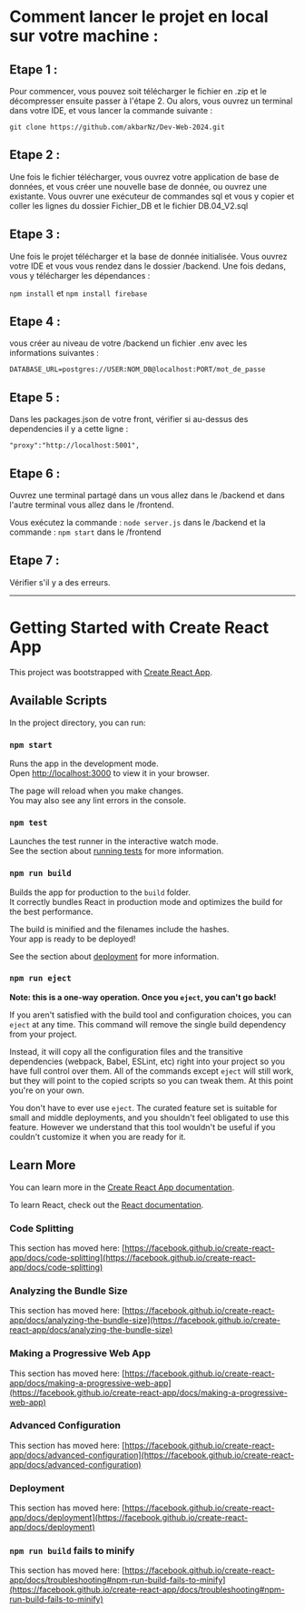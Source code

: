 # Comment lancer le projet en local sur votre machine :

## Etape 1 :

Pour commencer, vous pouvez soit télécharger le fichier en .zip et le décompresser ensuite passer à l'étape 2. Ou alors, vous ouvrez un terminal dans votre IDE, et vous lancer la commande suivante : 

`git clone https://github.com/akbarNz/Dev-Web-2024.git`

## Etape 2 :

Une fois le fichier télécharger, vous ouvrez votre application de base de données, et vous créer une nouvelle base de donnée, ou ouvrez une existante.
Vous ouvrer une exécuteur de commandes sql et vous y copier et coller les lignes du dossier Fichier_DB et le fichier DB.04_V2.sql

## Etape 3 :

Une fois le projet télécharger et la base de donnée initialisée. Vous ouvrez votre IDE et vous vous rendez dans le dossier /backend. Une fois dedans, vous y télécharger les dépendances : 

`npm install` et `npm install firebase`

## Etape 4 :
vous créer au niveau de votre /backend un fichier .env avec les informations suivantes : 

`DATABASE_URL=postgres://USER:NOM_DB@localhost:PORT/mot_de_passe`

## Etape 5 :

Dans les packages.json de votre front, vérifier si au-dessus des dependencies il y a cette ligne : 

`"proxy":"http://localhost:5001",`

## Etape 6 : 

Ouvrez une terminal partagé dans un vous allez dans le /backend et dans l'autre terminal vous allez dans le /frontend. 

Vous exécutez la commande : `node server.js` dans le /backend et la commande : `npm start` dans le /frontend

## Etape 7 :

Vérifier s'il y a des erreurs.

----------------------------------------------------------------------------------------------------------------------------------------------------------------------------------------

# Getting Started with Create React App

This project was bootstrapped with [Create React App](https://github.com/facebook/create-react-app).

## Available Scripts

In the project directory, you can run:

### `npm start`

Runs the app in the development mode.\
Open [http://localhost:3000](http://localhost:3000) to view it in your browser.

The page will reload when you make changes.\
You may also see any lint errors in the console.

### `npm test`

Launches the test runner in the interactive watch mode.\
See the section about [running tests](https://facebook.github.io/create-react-app/docs/running-tests) for more information.

### `npm run build`

Builds the app for production to the `build` folder.\
It correctly bundles React in production mode and optimizes the build for the best performance.

The build is minified and the filenames include the hashes.\
Your app is ready to be deployed!

See the section about [deployment](https://facebook.github.io/create-react-app/docs/deployment) for more information.

### `npm run eject`

**Note: this is a one-way operation. Once you `eject`, you can't go back!**

If you aren't satisfied with the build tool and configuration choices, you can `eject` at any time. This command will remove the single build dependency from your project.

Instead, it will copy all the configuration files and the transitive dependencies (webpack, Babel, ESLint, etc) right into your project so you have full control over them. All of the commands except `eject` will still work, but they will point to the copied scripts so you can tweak them. At this point you're on your own.

You don't have to ever use `eject`. The curated feature set is suitable for small and middle deployments, and you shouldn't feel obligated to use this feature. However we understand that this tool wouldn't be useful if you couldn't customize it when you are ready for it.

## Learn More

You can learn more in the [Create React App documentation](https://facebook.github.io/create-react-app/docs/getting-started).

To learn React, check out the [React documentation](https://reactjs.org/).

### Code Splitting

This section has moved here: [https://facebook.github.io/create-react-app/docs/code-splitting](https://facebook.github.io/create-react-app/docs/code-splitting)

### Analyzing the Bundle Size

This section has moved here: [https://facebook.github.io/create-react-app/docs/analyzing-the-bundle-size](https://facebook.github.io/create-react-app/docs/analyzing-the-bundle-size)

### Making a Progressive Web App

This section has moved here: [https://facebook.github.io/create-react-app/docs/making-a-progressive-web-app](https://facebook.github.io/create-react-app/docs/making-a-progressive-web-app)

### Advanced Configuration

This section has moved here: [https://facebook.github.io/create-react-app/docs/advanced-configuration](https://facebook.github.io/create-react-app/docs/advanced-configuration)

### Deployment

This section has moved here: [https://facebook.github.io/create-react-app/docs/deployment](https://facebook.github.io/create-react-app/docs/deployment)

### `npm run build` fails to minify

This section has moved here: [https://facebook.github.io/create-react-app/docs/troubleshooting#npm-run-build-fails-to-minify](https://facebook.github.io/create-react-app/docs/troubleshooting#npm-run-build-fails-to-minify)
